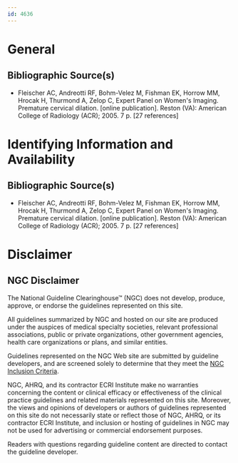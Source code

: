 ```yaml
---
id: 4636
---
```


# General

## Bibliographic Source(s)

- Fleischer AC, Andreotti RF, Bohm-Velez M, Fishman EK, Horrow MM, Hrocak H, Thurmond A, Zelop C, Expert Panel on Women's Imaging. Premature cervical dilation. [online publication]. Reston (VA): American College of Radiology (ACR); 2005. 7 p. [27 references]

# Identifying Information and Availability

## Bibliographic Source(s)

- Fleischer AC, Andreotti RF, Bohm-Velez M, Fishman EK, Horrow MM, Hrocak H, Thurmond A, Zelop C, Expert Panel on Women's Imaging. Premature cervical dilation. [online publication]. Reston (VA): American College of Radiology (ACR); 2005. 7 p. [27 references]

# Disclaimer

## NGC Disclaimer

The National Guideline Clearinghouse™ (NGC) does not develop, produce, approve, or endorse the guidelines represented on this site.

All guidelines summarized by NGC and hosted on our site are produced under the auspices of medical specialty societies, relevant professional associations, public or private organizations, other government agencies, health care organizations or plans, and similar entities.

Guidelines represented on the NGC Web site are submitted by guideline developers, and are screened solely to determine that they meet the [NGC Inclusion Criteria](/help-and-about/summaries/inclusion-criteria).

NGC, AHRQ, and its contractor ECRI Institute make no warranties concerning the content or clinical efficacy or effectiveness of the clinical practice guidelines and related materials represented on this site. Moreover, the views and opinions of developers or authors of guidelines represented on this site do not necessarily state or reflect those of NGC, AHRQ, or its contractor ECRI Institute, and inclusion or hosting of guidelines in NGC may not be used for advertising or commercial endorsement purposes.

Readers with questions regarding guideline content are directed to contact the guideline developer.

